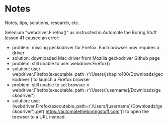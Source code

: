 # Notes
Notes, tips, solutions, research, etc.

Selenium "webdriver.Firefox()" as instructed in Automate the Boring Stuff lesson 41 caused an error:
 - problem: missing geckodriver for Firefox. Each browser now requires a driver
 - solution: downloaded Mac driver from Mozilla geckodriver Github page
 - problem: still unable to use: webdriver.Firefox()
 - solution: user webdriver.Firefox(executable_path=r'/Users/jshapiro100/Downloads/geckodriver') to launch a Firefox browser
 - problem: still unable to set browser = webdriver.Firefox(executable_path=r'/Users/[username]/Downloads/geckodriver')
 - solution: use: (webdriver.Firefox(executable_path=r'/Users/[username]/Downloads/geckodriver').get('https://automatetheboringstuff.com')) to open the browser to a URL instead.
